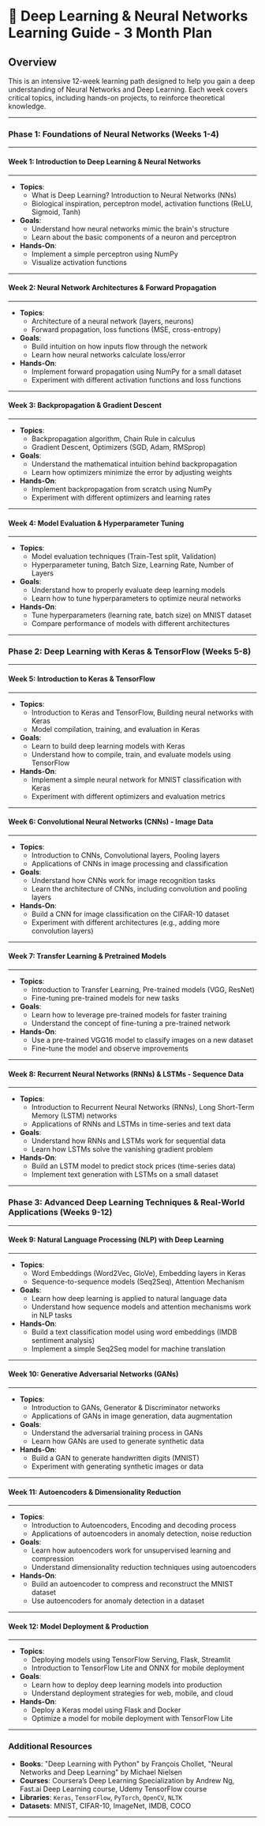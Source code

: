 # 🤖 Deep Learning & Neural Networks Learning Guide - 3 Month Plan

## Overview
This is an intensive 12-week learning path designed to help you gain a deep understanding of Neural Networks and Deep Learning. Each week covers critical topics, including hands-on projects, to reinforce theoretical knowledge.

---

### **Phase 1: Foundations of Neural Networks (Weeks 1-4)**

---

#### Week 1: Introduction to Deep Learning & Neural Networks
---
- **Topics**:
  - What is Deep Learning? Introduction to Neural Networks (NNs)
  - Biological inspiration, perceptron model, activation functions (ReLU, Sigmoid, Tanh)
- **Goals**:
  - Understand how neural networks mimic the brain's structure
  - Learn about the basic components of a neuron and perceptron
- **Hands-On**:
  - Implement a simple perceptron using NumPy
  - Visualize activation functions

---

#### Week 2: Neural Network Architectures & Forward Propagation
---
- **Topics**:
  - Architecture of a neural network (layers, neurons)
  - Forward propagation, loss functions (MSE, cross-entropy)
- **Goals**:
  - Build intuition on how inputs flow through the network
  - Learn how neural networks calculate loss/error
- **Hands-On**:
  - Implement forward propagation using NumPy for a small dataset
  - Experiment with different activation functions and loss functions

---

#### Week 3: Backpropagation & Gradient Descent
---
- **Topics**:
  - Backpropagation algorithm, Chain Rule in calculus
  - Gradient Descent, Optimizers (SGD, Adam, RMSprop)
- **Goals**:
  - Understand the mathematical intuition behind backpropagation
  - Learn how optimizers minimize the error by adjusting weights
- **Hands-On**:
  - Implement backpropagation from scratch using NumPy
  - Experiment with different optimizers and learning rates

---

#### Week 4: Model Evaluation & Hyperparameter Tuning
---
- **Topics**:
  - Model evaluation techniques (Train-Test split, Validation)
  - Hyperparameter tuning, Batch Size, Learning Rate, Number of Layers
- **Goals**:
  - Understand how to properly evaluate deep learning models
  - Learn how to tune hyperparameters to optimize neural networks
- **Hands-On**:
  - Tune hyperparameters (learning rate, batch size) on MNIST dataset
  - Compare performance of models with different architectures

---

### **Phase 2: Deep Learning with Keras & TensorFlow (Weeks 5-8)**

---

#### Week 5: Introduction to Keras & TensorFlow
---
- **Topics**:
  - Introduction to Keras and TensorFlow, Building neural networks with Keras
  - Model compilation, training, and evaluation in Keras
- **Goals**:
  - Learn to build deep learning models with Keras
  - Understand how to compile, train, and evaluate models using TensorFlow
- **Hands-On**:
  - Implement a simple neural network for MNIST classification with Keras
  - Experiment with different optimizers and evaluation metrics

---

#### Week 6: Convolutional Neural Networks (CNNs) - Image Data
---
- **Topics**:
  - Introduction to CNNs, Convolutional layers, Pooling layers
  - Applications of CNNs in image processing and classification
- **Goals**:
  - Understand how CNNs work for image recognition tasks
  - Learn the architecture of CNNs, including convolution and pooling layers
- **Hands-On**:
  - Build a CNN for image classification on the CIFAR-10 dataset
  - Experiment with different architectures (e.g., adding more convolution layers)

---

#### Week 7: Transfer Learning & Pretrained Models
---
- **Topics**:
  - Introduction to Transfer Learning, Pre-trained models (VGG, ResNet)
  - Fine-tuning pre-trained models for new tasks
- **Goals**:
  - Learn how to leverage pre-trained models for faster training
  - Understand the concept of fine-tuning a pre-trained network
- **Hands-On**:
  - Use a pre-trained VGG16 model to classify images on a new dataset
  - Fine-tune the model and observe improvements

---

#### Week 8: Recurrent Neural Networks (RNNs) & LSTMs - Sequence Data
---
- **Topics**:
  - Introduction to Recurrent Neural Networks (RNNs), Long Short-Term Memory (LSTM) networks
  - Applications of RNNs and LSTMs in time-series and text data
- **Goals**:
  - Understand how RNNs and LSTMs work for sequential data
  - Learn how LSTMs solve the vanishing gradient problem
- **Hands-On**:
  - Build an LSTM model to predict stock prices (time-series data)
  - Implement text generation with LSTMs on a small dataset

---

### **Phase 3: Advanced Deep Learning Techniques & Real-World Applications (Weeks 9-12)**

---

#### Week 9: Natural Language Processing (NLP) with Deep Learning
---
- **Topics**:
  - Word Embeddings (Word2Vec, GloVe), Embedding layers in Keras
  - Sequence-to-sequence models (Seq2Seq), Attention Mechanism
- **Goals**:
  - Learn how deep learning is applied to natural language data
  - Understand how sequence models and attention mechanisms work in NLP tasks
- **Hands-On**:
  - Build a text classification model using word embeddings (IMDB sentiment analysis)
  - Implement a simple Seq2Seq model for machine translation

---

#### Week 10: Generative Adversarial Networks (GANs)
---
- **Topics**:
  - Introduction to GANs, Generator & Discriminator networks
  - Applications of GANs in image generation, data augmentation
- **Goals**:
  - Understand the adversarial training process in GANs
  - Learn how GANs are used to generate synthetic data
- **Hands-On**:
  - Build a GAN to generate handwritten digits (MNIST)
  - Experiment with generating synthetic images or data

---

#### Week 11: Autoencoders & Dimensionality Reduction
---
- **Topics**:
  - Introduction to Autoencoders, Encoding and decoding process
  - Applications of autoencoders in anomaly detection, noise reduction
- **Goals**:
  - Learn how autoencoders work for unsupervised learning and compression
  - Understand dimensionality reduction techniques using autoencoders
- **Hands-On**:
  - Build an autoencoder to compress and reconstruct the MNIST dataset
  - Use autoencoders for anomaly detection in a dataset

---

#### Week 12: Model Deployment & Production
---
- **Topics**:
  - Deploying models using TensorFlow Serving, Flask, Streamlit
  - Introduction to TensorFlow Lite and ONNX for mobile deployment
- **Goals**:
  - Learn how to deploy deep learning models into production
  - Understand deployment strategies for web, mobile, and cloud
- **Hands-On**:
  - Deploy a Keras model using Flask and Docker
  - Optimize a model for mobile deployment with TensorFlow Lite

---

### **Additional Resources**
- **Books**: "Deep Learning with Python" by François Chollet, "Neural Networks and Deep Learning" by Michael Nielsen
- **Courses**: Coursera’s Deep Learning Specialization by Andrew Ng, Fast.ai Deep Learning course, Udemy TensorFlow course
- **Libraries**: `Keras`, `TensorFlow`, `PyTorch`, `OpenCV`, `NLTK`
- **Datasets**: MNIST, CIFAR-10, ImageNet, IMDB, COCO

---

